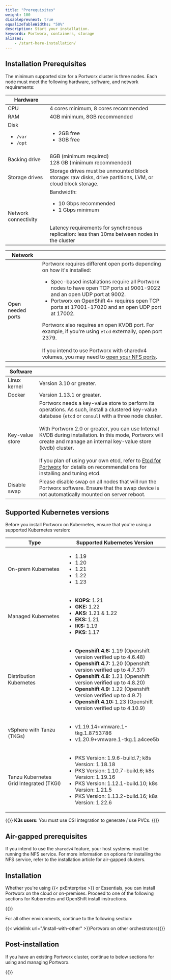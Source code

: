 ```yaml
---
title: "Prerequisites"
weight: 100
disableprevnext: true
equalizeTableWidths: "50%"
description: Start your installation.
keywords: Portworx, containers, storage
aliases:
    - /start-here-installation/
---
```


## Installation Prerequisites

The minimum supported size for a Portworx cluster is three nodes. Each node must meet the following hardware, software, and network requirements:

|**Hardware** ||
|-------------------------|------------|
|     CPU | 4 cores minimum, 8 cores recommended |
|     RAM | 4GB minimum, 8GB recommended |
| Disk <ul><li>`/var`</li><li>`/opt`</li></ul> | <ul><li>2GB free</li><li>3GB free</li></ul> |
|Backing drive | 8GB (minimum required)<br/>128 GB (minimum recommended)|
|Storage drives | Storage drives must be unmounted block storage: raw disks, drive partitions, LVM, or cloud block storage. |
|Network connectivity | Bandwidth: <ul><li>10 Gbps recommended</li><li>1 Gbps minimum</li></ul><br/>Latency requirements for synchronous replication: less than 10ms between nodes in the cluster|

|**Network** ||
|--- | ---|
|Open needed ports | Portworx requires different open ports depending on how it's installed:<ul><li>Spec-based installations require all Portworx nodes to have open TCP ports at 9001-9022 and an open UDP port at 9002.</li><li>Portworx on OpenShift 4+ requires open TCP ports at 17001-17020 and an open UDP port at 17002.</li></ul>Portworx also requires an open KVDB port. For example, if you're using `etcd` externally, open port 2379.<br/><br/>If you intend to use Portworx with sharedv4 volumes, you may need to [open your NFS ports](/portworx-install-with-kubernetes/storage-operations/create-pvcs/open-nfs-ports).|

|**Software** ||
|--- | ---|
|Linux kernel | Version 3.10 or greater.|
|Docker | Version 1.13.1 or greater.|
|Key-value store | Portworx needs a key-value store to perform its operations. As such, install a clustered key-value database \(`etcd` or `consul`\) with a three node cluster.<br><br>With Portworx 2.0 or greater, you can use Internal KVDB during installation. In this mode, Portworx will create and manage an internal key-value store (kvdb) cluster.<br><br>If you plan of using your own etcd, refer to [Etcd for Portworx](/reference/etcd) for details on recommendations for installing and tuning etcd.|
|Disable swap|Please disable swap on all nodes that will run the Portworx software.  Ensure that the swap device is not automatically mounted on server reboot.|

## Supported Kubernetes versions

Before you install Portworx on Kubernetes, ensure that you're using a supported Kubernetes version:

| **Type** | **Supported Kubernetes Version** |
|---|---|
| On-prem Kubernetes | <ul><li>1.19</li><li>1.20</li><li>1.21</li><li>1.22</li><li>1.23</li></ul> |
| Managed Kubernetes | <ul><li>**KOPS:** 1.21</li><li>**GKE:** 1.22</li><li>**AKS:** 1.21 & 1.22</li><li>**EKS:** 1.21</li><li>**IKS:** 1.19</li><li>**PKS:** 1.17</li></ul> |
| Distribution Kubernetes | <ul><li>**Openshift 4.6:** 1.19 (Openshift version verified up to 4.6.48) </li><li>**Openshift 4.7:** 1.20 (Openshift version verified up to 4.7.37)</li><li>**Openshift 4.8:** 1.21 (Openshift version verified up to 4.8.20) </li><li>**Openshift 4.9:** 1.22 (Openshift version verified up to 4.9.7)</li><li>**Openshift 4.10:** 1.23 (Openshift version verified up to 4.10.9)</li></ul> |
| vSphere with Tanzu (TKGs) | <ul><li>v1.19.14+vmware.1-tkg.1.8753786</li><li>v1.20.9+vmware.1-tkg.1.a4cee5b</li></ul> |
| Tanzu Kubernetes Grid Integrated (TKGI) | <ul><li>PKS Version: 1.9.6-build.7; k8s Version: 1.18.18</li><li>PKS Version: 1.10.7-build.6; k8s Version: 1.19.16</li><li>PKS Version: 1.12.1-build.10; k8s Version: 1.21.5</li><li>PKS Version: 1.13.2-build.16; k8s Version: 1.22.6</li></ul> | 

{{<info>}}
**K3s users:** You must use CSI integration to generate / use PVCs.
{{</info>}}

## Air-gapped prerequisites

If you intend to use the `sharedv4` feature, your host systems must be running the NFS service. For more information on options for installing the NFS service, refer to the installation article for air-gapped clusters. 

## Installation

Whether you're using {{< pxEnterprise >}} or Essentials, you can install Portworx on the cloud or on-premises. Proceed to one of the following sections for Kubernetes and OpenShift install instructions.

{{<homelist series="k8s-install">}}

For all other environments, continue to the following section:

{{< widelink url="/install-with-other" >}}Portworx on other orchestrators{{</widelink>}}

## Post-installation

If you have an existing Portworx cluster, continue to below sections for using and managing Portworx.

{{<homelist series2="k8s-postinstall">}}